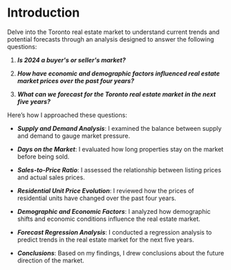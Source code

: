 # Introduction

Delve into the Toronto real estate market to understand current trends and potential forecasts through an analysis designed to answer the following questions:

1.  ***Is 2024 a buyer's or seller's market?***

2.  ***How have economic and demographic factors influenced real estate market prices over the past four years?***

 3.  ***What can we forecast for the Toronto real estate market in the next five years?***

Here’s how I approached these questions:

- ***Supply and Demand Analysis***: I examined the balance between supply and demand to gauge market pressure.

- ***Days on the Market***: I evaluated how long properties stay on the market before being 
sold.

- ***Sales-to-Price Ratio***: I assessed the relationship between listing prices and actual sales prices.

- ***Residential Unit Price Evolution***: I reviewed how the prices of residential units have changed over the past four years.

- ***Demographic and Economic Factors***: I analyzed how demographic shifts and economic conditions influence the real estate market.

- ***Forecast Regression Analysis***: I conducted a regression analysis to predict trends in the real estate market for the next five years.

- ***Conclusions***: Based on my findings, I drew conclusions about the future direction of the market.